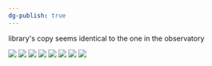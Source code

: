 ```yaml
---
dg-publish: true
---
```

library's copy seems identical to the one in the observatory

![](https://i.imgur.com/PNdQbJY.jpeg)
![](https://i.imgur.com/SYjkjW5.jpeg)
![](https://i.imgur.com/q49xVLD.jpeg)
![](https://i.imgur.com/FUBuQPs.jpeg)
![](https://i.imgur.com/I3VNbCm.jpeg)
![](https://i.imgur.com/5vaZc3J.jpeg)
![](https://i.imgur.com/4NHFpPr.jpeg)
![](https://i.imgur.com/cP2MTVz.jpeg)
